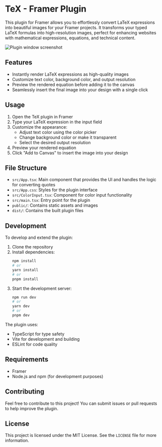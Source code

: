 # TeX - Framer Plugin

This plugin for Framer allows you to effortlessly convert LaTeX expressions into beautiful images for your Framer projects. It transforms your typed LaTeX formulas into high-resolution images, perfect for enhancing websites with mathematical expressions, equations, and technical content.

![Plugin window screenshot](images/main.png)

## Features

- Instantly render LaTeX expressions as high-quality images
- Customize text color, background color, and output resolution
- Preview the rendered equation before adding it to the canvas
- Seamlessly insert the final image into your design with a single click

## Usage

1. Open the TeX plugin in Framer
2. Type your LaTeX expression in the input field
3. Customize the appearance:
   - Adjust text color using the color picker
   - Change background color or make it transparent
   - Select the desired output resolution
4. Preview your rendered equation
5. Click "Add to Canvas" to insert the image into your design

## File Structure

- `src/App.tsx`: Main component that provides the UI and handles the logic for converting quotes
- `src/App.css`: Styles for the plugin interface
- `src/ColorInput.tsx`: Component for color input functionality
- `src/main.tsx`: Entry point for the plugin
- `public/`: Contains static assets and images
- `dist/`: Contains the built plugin files

## Development

To develop and extend the plugin:

1. Clone the repository
2. Install dependencies:
   ```bash
   npm install
   # or
   yarn install
   # or
   pnpm install
   ```
3. Start the development server:
   ```bash
   npm run dev
   # or
   yarn dev
   # or
   pnpm dev
   ```

The plugin uses:
- TypeScript for type safety
- Vite for development and building
- ESLint for code quality

## Requirements

- Framer
- Node.js and npm (for development purposes)

## Contributing

Feel free to contribute to this project! You can submit issues or pull requests to help improve the plugin.

## License

This project is licensed under the MIT License. See the `LICENSE` file for more information.
